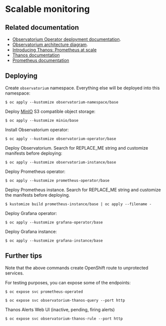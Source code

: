 # Scalable monitoring

## Related documentation

* [Observatorium Operator deployment documentation](https://github.com/observatorium/operator/blob/master/docs/deploy-operator.md).
* [Observatorium architecture diagram](https://github.com/observatorium/docs/blob/master/architecture/architecture.md).
* [Introducing Thanos: Prometheus at scale](https://www.improbable.io/blog/thanos-prometheus-at-scale)
* [Thanos documentation](https://thanos.io/tip/thanos/getting-started.md/)
* [Prometheus documentation](https://prometheus.io/docs/introduction/overview/)

## Deploying

Create `observatorium` namespace. Everything else will be deployed into this namespace:

```
$ oc apply --kustomize observatorium-namespace/base
```

Deploy [MinIO](https://min.io/) S3 compatible object storage:

```
$ oc apply --kustomize minio/base
```

Install Observatorium operator:

```
$ oc apply --kustomize observatorium-operator/base
```

Deploy Observatorium. Search for REPLACE_ME string and customize manifests before deploying:

```
$ oc apply --kustomize observatorium-instance/base
```

Deploy Prometheus operator:

```
$ oc apply --kustomize prometheus-operator/base
```

Deploy Prometheus instance. Search for REPLACE_ME string and customize the manifests before deploying.

```
$ kustomize build prometheus-instance/base | oc apply --filename -
```

Deploy Grafana operator:

```
$ oc apply --kustomize grafana-operator/base
```

Deploy Grafana instance:
```
$ oc apply --kustomize grafana-instance/base
```

## Further tips

Note that the above commands create OpenShift route to unprotected services.

For testing purposes, you can expose some of the endpoints:

```
$ oc expose svc prometheus-operated
```

```
$ oc expose svc observatorium-thanos-query --port http
```

Thanos Alerts Web UI (inactive, pending, firing alerts)

```
$ oc expose svc observatorium-thanos-rule --port http
```
